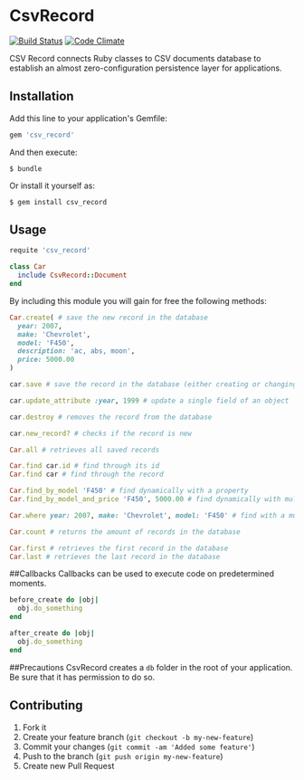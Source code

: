 # CsvRecord

[![Build Status](https://secure.travis-ci.org/lukasalexandre/csv_record.png)](http://travis-ci.org/lukasalexandre/csv_record) [![Code Climate](https://codeclimate.com/badge.png)](https://codeclimate.com/github/lukasalexandre/csv_record)

CSV Record connects Ruby classes to CSV documents database to establish an almost zero-configuration persistence layer for applications.

## Installation

Add this line to your application's Gemfile:

```ruby
gem 'csv_record'
```

And then execute:

```
$ bundle
```

Or install it yourself as:

```
$ gem install csv_record
```

## Usage

```ruby
requite 'csv_record'

class Car
  include CsvRecord::Document
end
```

By including this module you will gain for free the following methods:

```ruby
Car.create( # save the new record in the database
  year: 2007,
  make: 'Chevrolet',
  model: 'F450',
  description: 'ac, abs, moon',
  price: 5000.00
)

car.save # save the record in the database (either creating or changing)

car.update_attribute :year, 1999 # update a single field of an object

car.destroy # removes the record from the database

car.new_record? # checks if the record is new

Car.all # retrieves all saved records

Car.find car.id # find through its id
Car.find car # find through the record

Car.find_by_model 'F450' # find dynamically with a property
Car.find_by_model_and_price 'F450', 5000.00 # find dynamically with multiple properties

Car.where year: 2007, make: 'Chevrolet', model: 'F450' # find with a multiple parameters hash

Car.count # returns the amount of records in the database

Car.first # retrieves the first record in the database
Car.last # retrieves the last record in the database
```

##Callbacks
Callbacks can be used to execute code on predetermined moments.

```ruby
before_create do |obj|
  obj.do_something
end

after_create do |obj|
  obj.do_something
end
```

##Precautions
CsvRecord creates a `db` folder in the root of your application. Be sure that it has permission to do so.

## Contributing

1. Fork it
2. Create your feature branch (`git checkout -b my-new-feature`)
3. Commit your changes (`git commit -am 'Added some feature'`)
4. Push to the branch (`git push origin my-new-feature`)
5. Create new Pull Request
